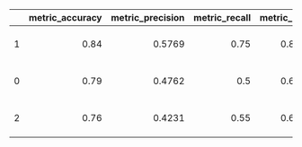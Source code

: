 |    |   metric_accuracy |   metric_precision |   metric_recall |   metric_AUC | model_name                         |   dataset_size |   dense_out_features |   learning_rate | scheduler    |   warmup_steps | freeze_embedding_model   |   batch_size |   num_epochs |
|---:|------------------:|-------------------:|----------------:|-------------:|:-----------------------------------|---------------:|---------------------:|----------------:|:-------------|---------------:|:-------------------------|-------------:|-------------:|
|  1 |              0.84 |             0.5769 |            0.75 |       0.8062 | jinaai/jina-embeddings-v2-small-en |          25600 |                  256 |          0.0001 | warmuplinear |            500 | False                    |           32 |            8 |
|  0 |              0.79 |             0.4762 |            0.5  |       0.6813 | jinaai/jina-embeddings-v2-small-en |          25600 |                  256 |          0.0001 | warmuplinear |            500 | True                     |           32 |            8 |
|  2 |              0.76 |             0.4231 |            0.55 |       0.6812 | jinaai/jina-embeddings-v2-small-en |           1600 |                  256 |          0.0001 | warmuplinear |            500 | False                    |           32 |            8 |